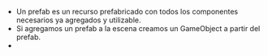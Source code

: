 - Un prefab es un recurso prefabricado con todos los componentes necesarios ya agregados y utilizable.
- Si agregamos un prefab a la escena creamos un GameObject a partir del prefab.
- 